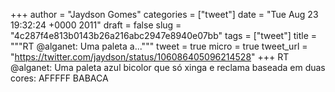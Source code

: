 
+++
author = "Jaydson Gomes"
categories = ["tweet"]
date = "Tue Aug 23 19:32:24 +0000 2011"
draft = false
slug = "4c287f4e813b0143b26a216abc2947e8940e07bb"
tags = ["tweet"]
title = """RT @alganet: Uma paleta a..."""
tweet = true
micro = true
tweet_url = "https://twitter.com/jaydson/status/106086405096214528"
+++
RT @alganet: Uma paleta azul bicolor que só xinga e reclama baseada em duas cores: AFFFFF BABACA
